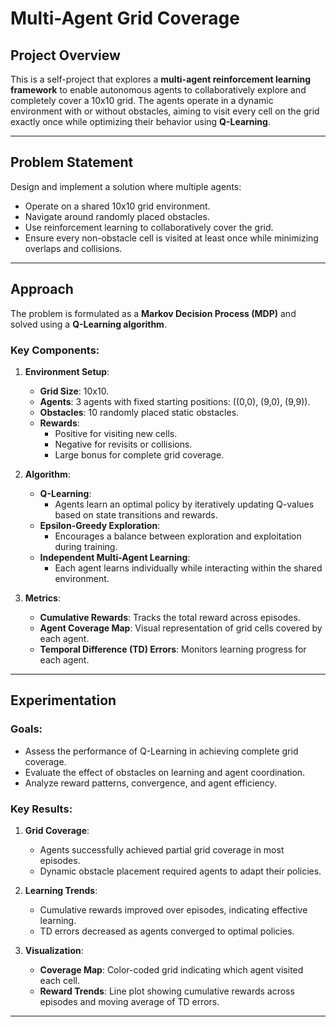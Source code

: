 # Multi-Agent Grid Coverage 

## Project Overview
This is a self-project that explores a **multi-agent reinforcement learning framework** to enable autonomous agents to collaboratively explore and completely cover a 10x10 grid. The agents operate in a dynamic environment with or without obstacles, aiming to visit every cell on the grid exactly once while optimizing their behavior using **Q-Learning**.

---

## Problem Statement
Design and implement a solution where multiple agents:
- Operate on a shared 10x10 grid environment.
- Navigate around randomly placed obstacles.
- Use reinforcement learning to collaboratively cover the grid.
- Ensure every non-obstacle cell is visited at least once while minimizing overlaps and collisions.

---

## Approach
The problem is formulated as a **Markov Decision Process (MDP)** and solved using a **Q-Learning algorithm**. 

### Key Components:
1. **Environment Setup**:
   - **Grid Size**: 10x10.
   - **Agents**: 3 agents with fixed starting positions: \((0,0), (9,0), (9,9)\).
   - **Obstacles**: 10 randomly placed static obstacles.
   - **Rewards**:
     - Positive for visiting new cells.
     - Negative for revisits or collisions.
     - Large bonus for complete grid coverage.

2. **Algorithm**:
   - **Q-Learning**:
     - Agents learn an optimal policy by iteratively updating Q-values based on state transitions and rewards.
   - **Epsilon-Greedy Exploration**:
     - Encourages a balance between exploration and exploitation during training.
   - **Independent Multi-Agent Learning**:
     - Each agent learns individually while interacting within the shared environment.

3. **Metrics**:
   - **Cumulative Rewards**: Tracks the total reward across episodes.
   - **Agent Coverage Map**: Visual representation of grid cells covered by each agent.
   - **Temporal Difference (TD) Errors**: Monitors learning progress for each agent.

---

## Experimentation
### Goals:
- Assess the performance of Q-Learning in achieving complete grid coverage.
- Evaluate the effect of obstacles on learning and agent coordination.
- Analyze reward patterns, convergence, and agent efficiency.

### Key Results:
1. **Grid Coverage**:
   - Agents successfully achieved partial grid coverage in most episodes.
   - Dynamic obstacle placement required agents to adapt their policies.

2. **Learning Trends**:
   - Cumulative rewards improved over episodes, indicating effective learning.
   - TD errors decreased as agents converged to optimal policies.

3. **Visualization**:
   - **Coverage Map**: Color-coded grid indicating which agent visited each cell.
   - **Reward Trends**: Line plot showing cumulative rewards across episodes and moving average of TD errors.
     

---

